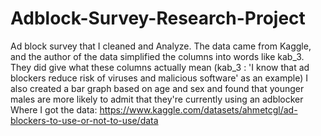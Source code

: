 # Adblock-Survey-Research-Project
Ad block survey that I cleaned and Analyze. The data came from Kaggle, and the author of the data simplified the columns into words like kab_3. 
They did give what these columns actually mean (kab_3 :  'I know that ad blockers reduce risk of viruses and malicious software' as an example) 
I also created a bar graph based on age and sex and found that younger males are more likely to admit that they're currently using an adblocker
Where I got the data: https://www.kaggle.com/datasets/ahmetcgl/ad-blockers-to-use-or-not-to-use/data 
